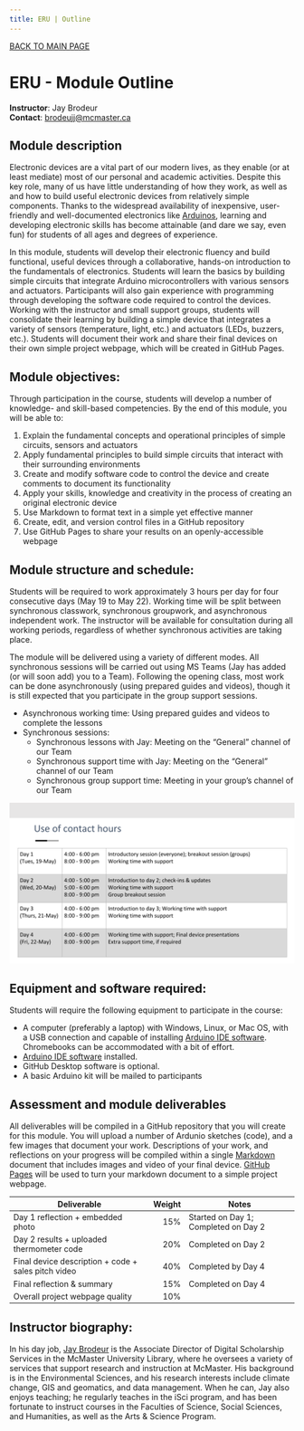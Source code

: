 ```yaml
---
title: ERU | Outline
---
```


[BACK TO MAIN PAGE](index.md)

# ERU - Module Outline

**Instructor**: Jay Brodeur  
**Contact**: 	[brodeujj@mcmaster.ca](mailto:brodeujj@mcmaster.ca)

## Module description
Electronic devices are a vital part of our modern lives, as they enable (or at least mediate) most of our personal and academic activities. Despite this key role, many of us have little understanding of how they work, as well as and how to build useful electronic devices from relatively simple components. Thanks to the widespread availability of inexpensive, user-friendly and well-documented electronics like [Arduinos](https://www.arduino.cc/), learning and developing electronic skills has become attainable (and dare we say, even fun) for students of all ages and degrees of experience.  

In this module, students will develop their electronic fluency and build functional, useful devices through a collaborative, hands-on introduction to the fundamentals of electronics. Students will learn the basics by building simple circuits that integrate Arduino microcontrollers with various sensors and actuators. Participants will also gain experience with programming through developing the software code required to control the devices. Working with the instructor and small support groups, students will consolidate their learning by building a simple device that integrates a variety of sensors (temperature, light, etc.) and actuators (LEDs, buzzers, etc.). Students will document their work and share their final devices on their own simple project webpage, which will be created in GitHub Pages. 

## Module objectives:
Through participation in the course, students will develop a number of knowledge- and skill-based competencies. By the end of this module, you will be able to:

1. Explain the fundamental concepts and operational principles of simple circuits, sensors and actuators
2. Apply fundamental principles to build simple circuits that interact with their surrounding environments
3. Create and modify software code to control the device and create comments to document its functionality
4. Apply your skills, knowledge and creativity in the process of creating an original electronic device
5. Use Markdown to format text in a simple yet effective manner
6. Create, edit, and version control files in a GitHub repository
7. Use GitHub Pages to share your results on an openly-accessible webpage

## Module structure and schedule: 
Students will be required to work approximately 3 hours per day for four consecutive days (May 19 to May 22). Working time will be split between synchronous classwork, synchronous groupwork, and asynchronous independent work. The instructor will be available for consultation during all working periods, regardless of whether synchronous activities are taking place. 

The module will be delivered using a variety of different modes. All synchronous sessions will be carried out using MS Teams (Jay has added (or will soon add) you to a Team). Following the opening class, most work can be done asynchronously (using prepared guides and videos), though it is still expected that you participate in the group support sessions.
- Asynchronous working time: Using prepared guides and videos to complete the lessons
- Synchronous sessions:
  - Synchronous lessons with Jay: Meeting on the “General” channel of our Team
  - Synchronous support time with Jay: Meeting on the “General” channel of our Team
  - Synchronous group support time: Meeting in your group’s channel of our Team

![Module Schedule](images/schedule.png "Module Schedule")

## Equipment and software required:
Students will require the following equipment to participate in the course: 
* A computer (preferably a laptop) with Windows, Linux, or Mac OS, with a USB connection and capable of installing [Arduino IDE software](https://www.arduino.cc/en/Main/Software). Chromebooks can be accommodated with a bit of effort.
* [Arduino IDE software](https://www.arduino.cc/en/Main/Software) installed.
* GitHub Desktop software is optional.
* A basic Arduino kit will be mailed to participants

## Assessment and module deliverables
All deliverables will be compiled in a GitHub repository that you will create for this module. You will upload a number of Ardunio sketches (code), and a few images that document your work. Descriptions of your work, and reflections on your progress will be compiled within a single [Markdown](https://en.wikipedia.org/wiki/Markdown) document that includes images and video of your final device. [GitHub Pages](https://pages.github.com/) will be used to turn your markdown document to a simple project webpage. 

| Deliverable | Weight | Notes |
|-------------|-------:|-------|
|Day 1 reflection + embedded photo| 15% |Started on Day 1; Completed on Day 2|
|Day 2 results + uploaded thermometer code| 20% |Completed on Day 2|
|Final device description + code + sales pitch video| 40% |Completed by Day 4|
|Final reflection & summary| 15% |Completed on Day 4|
|Overall project webpage quality|10%|       |

## Instructor biography:
In his day job, [Jay Brodeur](https://experts.mcmaster.ca/display/brodeujj) is the Associate Director of Digital Scholarship Services in the McMaster University Library, where he oversees a variety of services that support research and instruction at McMaster. His background is in the Environmental Sciences, and his research interests include climate change, GIS and geomatics, and data management. When he can, Jay also enjoys teaching; he regularly teaches in the iSci program, and has been fortunate to instruct courses in the Faculties of Science, Social Sciences, and Humanities, as well as the Arts & Science Program. 


